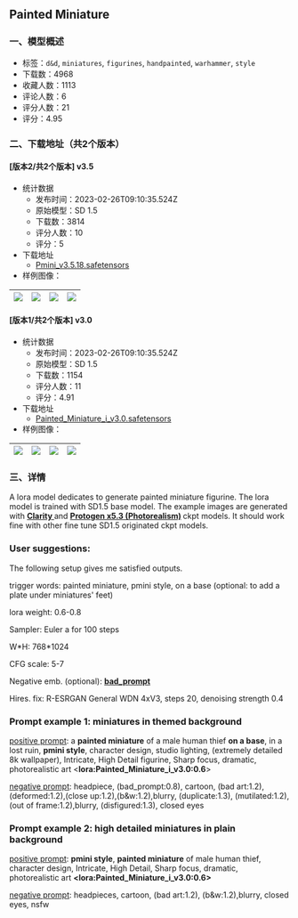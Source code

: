 ## Painted Miniature
### 一、模型概述

- 标签：`d&d`, `miniatures`, `figurines`, `handpainted`, `warhammer`, `style`
- 下载数：4968
- 收藏人数：1113
- 评论人数：6
- 评分人数：21
- 评分：4.95

### 二、下载地址（共2个版本）

#### [版本2/共2个版本] v3.5

- 统计数据
  - 发布时间：2023-02-26T09:10:35.524Z
  - 原始模型：SD 1.5
  - 下载数：3814
  - 评分人数：10
  - 评分：5
- 下载地址
  - [Pmini_v3.5.18.safetensors](https://civitai.com/api/download/models/15606)
- 样例图像：

| <img src="https://image.civitai.com/xG1nkqKTMzGDvpLrqFT7WA/4ca44835-2f34-4c5b-69b7-6dc843c32500/width=450/155781.jpeg" /> | <img src="https://image.civitai.com/xG1nkqKTMzGDvpLrqFT7WA/6d8fbb0a-92e1-434a-6677-16e582fef600/width=450/155780.jpeg" /> | <img src="https://image.civitai.com/xG1nkqKTMzGDvpLrqFT7WA/2c965ae0-4c13-4eff-f7b0-914171ea1400/width=450/155779.jpeg" /> | <img src="https://image.civitai.com/xG1nkqKTMzGDvpLrqFT7WA/7cb72320-1dc9-4afd-6152-376e2c11c300/width=450/155778.jpeg" /> |
| ---- | ---- | ---- | ---- |

#### [版本1/共2个版本] v3.0

- 统计数据
  - 发布时间：2023-02-26T09:10:35.524Z
  - 原始模型：SD 1.5
  - 下载数：1154
  - 评分人数：11
  - 评分：4.91
- 下载地址
  - [Painted_Miniature_i_v3.0.safetensors](https://civitai.com/api/download/models/9072)
- 样例图像：

| <img src="https://image.civitai.com/xG1nkqKTMzGDvpLrqFT7WA/2edb878d-5c0e-4334-0589-d30fe33a8700/width=450/86967.jpeg" /> | <img src="https://image.civitai.com/xG1nkqKTMzGDvpLrqFT7WA/65712634-99a0-4f56-4206-b51009262300/width=450/89058.jpeg" /> | <img src="https://image.civitai.com/xG1nkqKTMzGDvpLrqFT7WA/cd5231e9-09c4-4ed0-eeb5-7ddc9d063a00/width=450/86961.jpeg" /> | <img src="https://image.civitai.com/xG1nkqKTMzGDvpLrqFT7WA/540acdf7-7f34-47e7-2b93-628f9231db00/width=450/86984.jpeg" /> |
| ---- | ---- | ---- | ---- |


### 三、详情
<p>A lora model dedicates to generate painted miniature figurine. The lora model is trained with SD1.5 base model. The example images are generated with <a target="_blank" rel="ugc" href="https://civitai.com/models/5062/clarity"><strong>Clarity </strong></a>and <a target="_blank" rel="ugc" href="https://civitai.com/models/3816/protogen-x53-photorealism-official-release"><strong>Protogen x5.3 (Photorealism)</strong></a><strong> </strong>ckpt models. It should work fine with other fine tune SD1.5 originated ckpt models.</p><h3>User suggestions:</h3><p>The following setup gives me satisfied outputs.</p><p>trigger words: painted miniature, pmini style, on a base (optional: to add a plate under miniatures' feet)</p><p>lora weight: 0.6-0.8</p><p>Sampler: Euler a for 100 steps</p><p>W*H: 768*1024</p><p>CFG scale: 5-7</p><p>Negative emb. (optional): <a target="_blank" rel="ugc" href="https://huggingface.co/datasets/Nerfgun3/bad_prompt"><strong>bad_prompt</strong></a></p><p>Hires. fix: R-ESRGAN General WDN 4xV3, steps 20, denoising strength 0.4</p><h3>Prompt example 1: miniatures in themed background</h3><p><u>positive prompt</u>: a <strong>painted miniature</strong> of a male human thief <strong>on a base</strong>, in a lost ruin, <strong>pmini style</strong>, character design, studio lighting, (extremely detailed 8k wallpaper), Intricate, High Detail figurine, Sharp focus, dramatic, photorealistic art &lt;<strong>lora:Painted_Miniature_i_v3.0:0.6</strong>&gt;</p><p><u>negative prompt</u>: headpiece, (bad_prompt:0.8), cartoon, (bad art:1.2), (deformed:1.2),(close up:1.2),(b&amp;w:1.2),blurry, (duplicate:1.3), (mutilated:1.2), (out of frame:1.2),blurry, (disfigured:1.3), closed eyes</p><p></p><h3>Prompt example 2: high detailed miniatures in plain background</h3><p><u>positive prompt</u>: <strong>pmini style</strong>, <strong>painted miniature</strong> of male human thief, character design, Intricate, High Detail, Sharp focus, dramatic, photorealistic art <strong>&lt;lora:Painted_Miniature_i_v3.0:0.6&gt;</strong></p><p><u>negative prompt</u>: headpieces, cartoon, (bad art:1.2), (b&amp;w:1.2),blurry, closed eyes, nsfw</p>